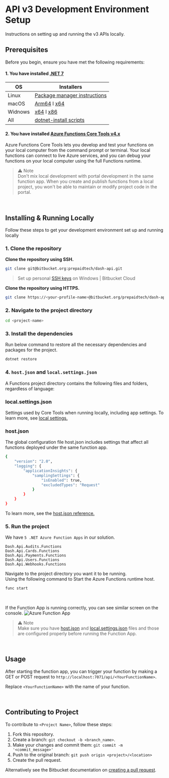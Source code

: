 # API v3 Development Environment Setup
Instructions on setting up and running the v3 APIs locally.

## Prerequisites
Before you begin, ensure you have met the following requirements:

#### 1. You have installed [.NET 7](https://dotnet.microsoft.com/en-us/download/dotnet/7.0)

| OS | Installers |
| ----------- | ----------- |
| Linux | [Package manager instructions](https://learn.microsoft.com/dotnet/core/install/linux?WT.mc_id=dotnet-35129-website) |
| macOS | [Arm64](https://dotnet.microsoft.com/en-us/download/dotnet/thank-you/sdk-7.0.304-macos-arm64-installer) I [x64](https://dotnet.microsoft.com/en-us/download/dotnet/thank-you/sdk-7.0.304-macos-x64-installer) |
| Widnows | [x64](https://dotnet.microsoft.com/en-us/download/dotnet/thank-you/sdk-7.0.304-windows-x64-installer) I [x86](https://dotnet.microsoft.com/en-us/download/dotnet/thank-you/sdk-7.0.304-windows-x86-installer)|
| All | [dotnet-install scripts](https://dotnet.microsoft.com/en-us/download/dotnet/scripts) |


#### 2. You have installed [Azure Functions Core Tools v4.x](https://docs.microsoft.com/en-us/azure/azure-functions/functions-run-local)

Azure Functions Core Tools lets you develop and test your functions on your local computer from the command prompt or terminal. Your local functions can connect to live Azure services, and you can debug your functions on your local computer using the full Functions runtime.

>⚠️ Note <br/>
Don't mix local development with portal development in the same function app. When you create and publish functions from a local project, you won't be able to maintain or modify project code in the portal.

<br/>

## Installing & Running Locally
Follow these steps to get your development environment set up and running locally


### 1. Clone the repository

**Clone the repository using SSH.**
```bash
git clone git@bitbucket.org:prepaidtech/dash-api.git
```
> Set up personal [SSH keys](https://support.atlassian.com/bitbucket-cloud/docs/set-up-personal-ssh-keys-on-windows/) on Windows | Bitbucket Cloud


**Clone the repository using HTTPS.**
```bash
git clone https://<your-profile-name>@bitbucket.org/prepaidtech/dash-api.git
```

### 2. Navigate to the project directory

```bash
cd <project-name>
```

### 3. Install the dependencies
Run below command to restore all the necessary dependencies and packages for the project.

```bash
dotnet restore
```

### 4. `host.json` and `local.settings.json`
A Functions project directory contains the following files and folders, regardless of language:

### local.settings.json
Settings used by Core Tools when running locally, including app settings. To learn more, see [local settings.](https://learn.microsoft.com/en-us/azure/azure-functions/functions-run-local?tabs=v4%2Cwindows%2Ccsharp%2Cportal%2Cbash#local-settings)

### host.json
The global configuration file host.json includes settings that affect all functions deployed under the same function app.
```bash
{
    "version": "2.0",
    "logging": {
        "applicationInsights": {
            "samplingSettings": {
                "isEnabled": true,
                "excludedTypes": "Request"
            } 
        } 
    } 
}
```
To learn more, see the [host.json reference.](https://learn.microsoft.com/en-us/azure/azure-functions/functions-host-json)


### 5. Run the project
We have `5 .NET Azure Function Apps` in our solution.
```
Dash.Api.Audits.Functions
Dash.Api.Cards.Functions
Dash.Api.Payments.Functions
Dash.Api.Users.Functions
Dash.Api.Webhooks.Functions
```

Navigate to the project directory you want it to be running. <br/>
Using the following command to Start the Azure Functions runtime host.

```bash
func start
```
<br/> 

If the Function App is running correctly, you can see similar screen on the console.
![Azure Function App](https://drive.google.com/uc?id=1nHXS7dSVVQ-73QhGAfDPI9v8WEtr4OO5)


>⚠️ Note <br/>
Make sure you have [host.json](https://learn.microsoft.com/en-us/azure/azure-functions/functions-host-json) and [local.settings.json](https://learn.microsoft.com/en-us/azure/azure-functions/functions-run-local?tabs=v4%2Cwindows%2Ccsharp%2Cportal%2Cbash#local-settings) files and those are configured properly before running the Function App.

<br/>

## Usage
After starting the function app, you can trigger your function by making a GET or POST request to `http://localhost:7071/api/<YourFunctionName>`.

Replace `<YourFunctionName>` with the name of your function.

<br/>

## Contributing to Project
To contribute to `<Project Name>`, follow these steps:

1. Fork this repository.
2. Create a branch: `git checkout -b <branch_name>`.
3. Make your changes and commit them: `git commit -m '<commit_message>'`
4. Push to the original branch: `git push origin <project>/<location>`
5. Create the pull request.

Alternatively see the Bitbucket documentation on [creating a pull request](https://support.atlassian.com/bitbucket-cloud/docs/create-a-pull-request/).
